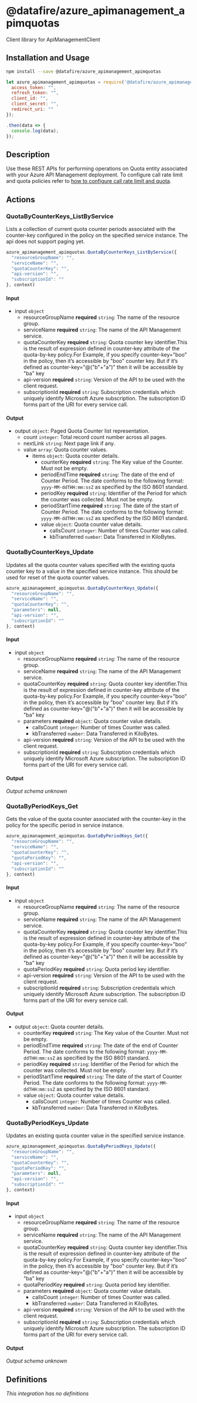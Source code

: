 # @datafire/azure_apimanagement_apimquotas

Client library for ApiManagementClient

## Installation and Usage
```bash
npm install --save @datafire/azure_apimanagement_apimquotas
```
```js
let azure_apimanagement_apimquotas = require('@datafire/azure_apimanagement_apimquotas').create({
  access_token: "",
  refresh_token: "",
  client_id: "",
  client_secret: "",
  redirect_uri: ""
});

.then(data => {
  console.log(data);
});
```

## Description

Use these REST APIs for performing operations on Quota entity associated with your Azure API Management deployment. To configure call rate limit and quota policies refer to [how to configure call rate limit and quota](https://docs.microsoft.com/en-us/azure/api-management/api-management-howto-product-with-rules#a-namepolicies-ato-configure-call-rate-limit-and-quota-policies).

## Actions

### QuotaByCounterKeys_ListByService
Lists a collection of current quota counter periods associated with the counter-key configured in the policy on the specified service instance. The api does not support paging yet.


```js
azure_apimanagement_apimquotas.QuotaByCounterKeys_ListByService({
  "resourceGroupName": "",
  "serviceName": "",
  "quotaCounterKey": "",
  "api-version": "",
  "subscriptionId": ""
}, context)
```

#### Input
* input `object`
  * resourceGroupName **required** `string`: The name of the resource group.
  * serviceName **required** `string`: The name of the API Management service.
  * quotaCounterKey **required** `string`: Quota counter key identifier.This is the result of expression defined in counter-key attribute of the quota-by-key policy.For Example, if you specify counter-key="boo" in the policy, then it’s accessible by "boo" counter key. But if it’s defined as counter-key="@("b"+"a")" then it will be accessible by "ba" key
  * api-version **required** `string`: Version of the API to be used with the client request.
  * subscriptionId **required** `string`: Subscription credentials which uniquely identify Microsoft Azure subscription. The subscription ID forms part of the URI for every service call.

#### Output
* output `object`: Paged Quota Counter list representation.
  * count `integer`: Total record count number across all pages.
  * nextLink `string`: Next page link if any.
  * value `array`: Quota counter values.
    * items `object`: Quota counter details.
      * counterKey **required** `string`: The Key value of the Counter. Must not be empty.
      * periodEndTime **required** `string`: The date of the end of Counter Period. The date conforms to the following format: `yyyy-MM-ddTHH:mm:ssZ` as specified by the ISO 8601 standard.
      * periodKey **required** `string`: Identifier of the Period for which the counter was collected. Must not be empty.
      * periodStartTime **required** `string`: The date of the start of Counter Period. The date conforms to the following format: `yyyy-MM-ddTHH:mm:ssZ` as specified by the ISO 8601 standard.
      * value `object`: Quota counter value details.
        * callsCount `integer`: Number of times Counter was called.
        * kbTransferred `number`: Data Transferred in KiloBytes.

### QuotaByCounterKeys_Update
Updates all the quota counter values specified with the existing quota counter key to a value in the specified service instance. This should be used for reset of the quota counter values.


```js
azure_apimanagement_apimquotas.QuotaByCounterKeys_Update({
  "resourceGroupName": "",
  "serviceName": "",
  "quotaCounterKey": "",
  "parameters": null,
  "api-version": "",
  "subscriptionId": ""
}, context)
```

#### Input
* input `object`
  * resourceGroupName **required** `string`: The name of the resource group.
  * serviceName **required** `string`: The name of the API Management service.
  * quotaCounterKey **required** `string`: Quota counter key identifier.This is the result of expression defined in counter-key attribute of the quota-by-key policy.For Example, if you specify counter-key="boo" in the policy, then it’s accessible by "boo" counter key. But if it’s defined as counter-key="@("b"+"a")" then it will be accessible by "ba" key
  * parameters **required** `object`: Quota counter value details.
    * callsCount `integer`: Number of times Counter was called.
    * kbTransferred `number`: Data Transferred in KiloBytes.
  * api-version **required** `string`: Version of the API to be used with the client request.
  * subscriptionId **required** `string`: Subscription credentials which uniquely identify Microsoft Azure subscription. The subscription ID forms part of the URI for every service call.

#### Output
*Output schema unknown*

### QuotaByPeriodKeys_Get
Gets the value of the quota counter associated with the counter-key in the policy for the specific period in service instance.


```js
azure_apimanagement_apimquotas.QuotaByPeriodKeys_Get({
  "resourceGroupName": "",
  "serviceName": "",
  "quotaCounterKey": "",
  "quotaPeriodKey": "",
  "api-version": "",
  "subscriptionId": ""
}, context)
```

#### Input
* input `object`
  * resourceGroupName **required** `string`: The name of the resource group.
  * serviceName **required** `string`: The name of the API Management service.
  * quotaCounterKey **required** `string`: Quota counter key identifier.This is the result of expression defined in counter-key attribute of the quota-by-key policy.For Example, if you specify counter-key="boo" in the policy, then it’s accessible by "boo" counter key. But if it’s defined as counter-key="@("b"+"a")" then it will be accessible by "ba" key
  * quotaPeriodKey **required** `string`: Quota period key identifier.
  * api-version **required** `string`: Version of the API to be used with the client request.
  * subscriptionId **required** `string`: Subscription credentials which uniquely identify Microsoft Azure subscription. The subscription ID forms part of the URI for every service call.

#### Output
* output `object`: Quota counter details.
  * counterKey **required** `string`: The Key value of the Counter. Must not be empty.
  * periodEndTime **required** `string`: The date of the end of Counter Period. The date conforms to the following format: `yyyy-MM-ddTHH:mm:ssZ` as specified by the ISO 8601 standard.
  * periodKey **required** `string`: Identifier of the Period for which the counter was collected. Must not be empty.
  * periodStartTime **required** `string`: The date of the start of Counter Period. The date conforms to the following format: `yyyy-MM-ddTHH:mm:ssZ` as specified by the ISO 8601 standard.
  * value `object`: Quota counter value details.
    * callsCount `integer`: Number of times Counter was called.
    * kbTransferred `number`: Data Transferred in KiloBytes.

### QuotaByPeriodKeys_Update
Updates an existing quota counter value in the specified service instance.


```js
azure_apimanagement_apimquotas.QuotaByPeriodKeys_Update({
  "resourceGroupName": "",
  "serviceName": "",
  "quotaCounterKey": "",
  "quotaPeriodKey": "",
  "parameters": null,
  "api-version": "",
  "subscriptionId": ""
}, context)
```

#### Input
* input `object`
  * resourceGroupName **required** `string`: The name of the resource group.
  * serviceName **required** `string`: The name of the API Management service.
  * quotaCounterKey **required** `string`: Quota counter key identifier.This is the result of expression defined in counter-key attribute of the quota-by-key policy.For Example, if you specify counter-key="boo" in the policy, then it’s accessible by "boo" counter key. But if it’s defined as counter-key="@("b"+"a")" then it will be accessible by "ba" key
  * quotaPeriodKey **required** `string`: Quota period key identifier.
  * parameters **required** `object`: Quota counter value details.
    * callsCount `integer`: Number of times Counter was called.
    * kbTransferred `number`: Data Transferred in KiloBytes.
  * api-version **required** `string`: Version of the API to be used with the client request.
  * subscriptionId **required** `string`: Subscription credentials which uniquely identify Microsoft Azure subscription. The subscription ID forms part of the URI for every service call.

#### Output
*Output schema unknown*



## Definitions

*This integration has no definitions*
